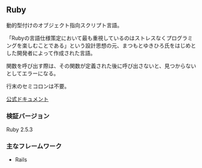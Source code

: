 ## Ruby
動的型付けのオブジェクト指向スクリプト言語。

「Rubyの言語仕様策定において最も重視しているのはストレスなくプログラミングを楽しむことである」という設計思想の元、まつもとゆきひろ氏をはじめとした開発者によって作成された言語。

関数を呼び出す際は、その関数が定義された後に呼び出さないと、見つからないとしてエラーになる。

行末のセミコロンは不要。

[公式ドキュメント](https://www.ruby-lang.org/ja/documentation/)

### 検証バージョン
Ruby 2.5.3

### 主なフレームワーク
- Rails